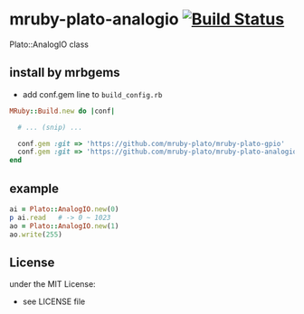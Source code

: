# mruby-plato-analogio   [![Build Status](https://travis-ci.org/mruby-plato/mruby-plato-analogio.svg?branch=master)](https://travis-ci.org/mruby-plato/mruby-plato-analogio)
Plato::AnalogIO class
## install by mrbgems
- add conf.gem line to `build_config.rb`

```ruby
MRuby::Build.new do |conf|

  # ... (snip) ...

  conf.gem :git => 'https://github.com/mruby-plato/mruby-plato-gpio'
  conf.gem :git => 'https://github.com/mruby-plato/mruby-plato-analogio'
end
```

## example
```ruby
ai = Plato::AnalogIO.new(0)
p ai.read   # -> 0 ~ 1023
ao = Plato::AnalogIO.new(1)
ao.write(255)
```

## License
under the MIT License:
- see LICENSE file
